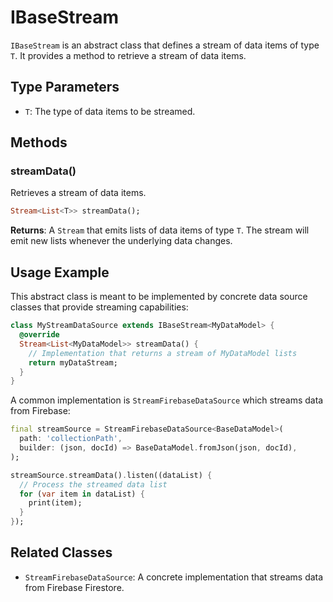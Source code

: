 # IBaseStream

`IBaseStream` is an abstract class that defines a stream of data items of type `T`. It provides a method to retrieve a stream of data items.

## Type Parameters

- `T`: The type of data items to be streamed.

## Methods

### streamData()

Retrieves a stream of data items.

```dart
Stream<List<T>> streamData();
```

**Returns**: A `Stream` that emits lists of data items of type `T`. The stream will emit new lists whenever the underlying data changes.

## Usage Example

This abstract class is meant to be implemented by concrete data source classes that provide streaming capabilities:

```dart
class MyStreamDataSource extends IBaseStream<MyDataModel> {
  @override
  Stream<List<MyDataModel>> streamData() {
    // Implementation that returns a stream of MyDataModel lists
    return myDataStream;
  }
}
```

A common implementation is `StreamFirebaseDataSource` which streams data from Firebase:

```dart
final streamSource = StreamFirebaseDataSource<BaseDataModel>(
  path: 'collectionPath',
  builder: (json, docId) => BaseDataModel.fromJson(json, docId),
);

streamSource.streamData().listen((dataList) {
  // Process the streamed data list
  for (var item in dataList) {
    print(item);
  }
});
```

## Related Classes

- `StreamFirebaseDataSource`: A concrete implementation that streams data from Firebase Firestore.
